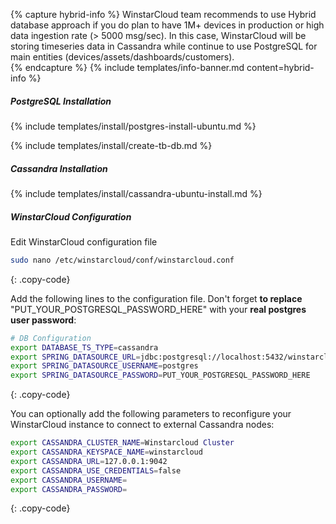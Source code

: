 {% capture hybrid-info %}
WinstarCloud team recommends to use Hybrid database approach if you do plan to have 1M+ devices in production or high data ingestion rate (> 5000 msg/sec).
In this case, WinstarCloud will be storing timeseries data in Cassandra while continue to use PostgreSQL for main entities (devices/assets/dashboards/customers).  
{% endcapture %}
{% include templates/info-banner.md content=hybrid-info %}

##### PostgreSQL Installation

{% include templates/install/postgres-install-ubuntu.md %}

{% include templates/install/create-tb-db.md %}

##### Cassandra Installation

{% include templates/install/cassandra-ubuntu-install.md %}

##### WinstarCloud Configuration

Edit WinstarCloud configuration file 

```bash 
sudo nano /etc/winstarcloud/conf/winstarcloud.conf
``` 
{: .copy-code}

Add the following lines to the configuration file. Don't forget **to replace** "PUT_YOUR_POSTGRESQL_PASSWORD_HERE" with your **real postgres user password**:

```bash
# DB Configuration 
export DATABASE_TS_TYPE=cassandra
export SPRING_DATASOURCE_URL=jdbc:postgresql://localhost:5432/winstarcloud
export SPRING_DATASOURCE_USERNAME=postgres
export SPRING_DATASOURCE_PASSWORD=PUT_YOUR_POSTGRESQL_PASSWORD_HERE
``` 
{: .copy-code}

You can optionally add the following parameters to reconfigure your WinstarCloud instance to connect to external Cassandra nodes:

```bash
export CASSANDRA_CLUSTER_NAME=Winstarcloud Cluster
export CASSANDRA_KEYSPACE_NAME=winstarcloud
export CASSANDRA_URL=127.0.0.1:9042
export CASSANDRA_USE_CREDENTIALS=false
export CASSANDRA_USERNAME=
export CASSANDRA_PASSWORD=
```
{: .copy-code}